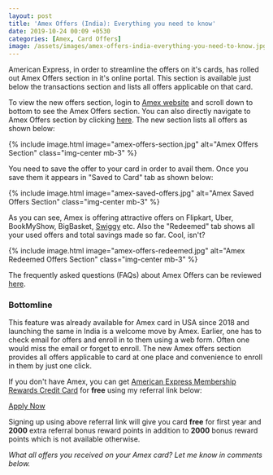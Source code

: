 ```yaml
---
layout: post
title: 'Amex Offers (India): Everything you need to know'
date: 2019-10-24 00:09 +0530
categories: [Amex, Card Offers]
image: /assets/images/amex-offers-india-everything-you-need-to-know.jpg
---
```


American Express, in order to streamline the offers on it's cards, has rolled out Amex Offers section in it's online portal. This section is available just below the transactions section and lists all offers applicable on that card.

To view the new offers section, login to [Amex website](https://www.americanexpress.com/in/) and scroll down to bottom to see the Amex Offers section. You can also directly navigate to Amex Offers section by clicking [here](https://global.americanexpress.com/offers/eligible). The new section lists all offers as shown below:

{% include image.html image="amex-offers-section.jpg" alt="Amex Offers Section" class="img-center mb-3" %}

You need to save the offer to your card in order to avail them. Once you save them it appears in "Saved to Card" tab as shown below:

{% include image.html image="amex-saved-offers.jpg" alt="Amex Saved Offers Section" class="img-center mb-3" %}

As you can see, Amex is offering attractive offers on Flipkart, Uber, BookMyShow, BigBasket, [Swiggy](https://l.cardinfo.in/swiggy) etc. Also the "Redeemed" tab shows all your used offers and total savings made so far. Cool, isn't?

{% include image.html image="amex-offers-redeemed.jpg" alt="Amex Redeemed Offers Section" class="img-center mb-3" %}

The frequently asked questions (FAQs) about Amex Offers can be reviewed [here](https://www.americanexpress.com/in/network/amex-offers-faqs.html).

### Bottomline

This feature was already available for Amex card in USA since 2018 and launching the same in India is a welcome move by Amex. Earlier, one has to check email for offers and enroll in to them using a web form. Often one would miss the email or forget to enroll. The new Amex offers section provides all offers applicable to card at one place and convenience to enroll in them by just one click.

If you don't have Amex, you can get [American Express Membership Rewards Credit Card](/american-express-membership-rewards-credit-card-mrcc-review/) for **free** using my referral link below:

<a href="https://l.cardinfo.in/amex" target="_blank" class="btn btn-lg btn-danger btn-block post-element mt-2" rel="noopener"><i class="ci-pen"></i> Apply Now</a>

Signing up using above referral link will give you card **free** for first year and **2000** extra referral bonus reward points in addition to **2000** bonus reward points which is not available otherwise.

_What all offers you received on your Amex card? Let me know in comments below._
